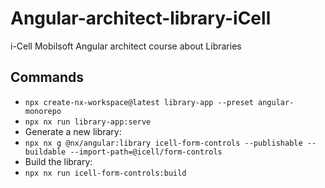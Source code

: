 # Angular-architect-library-iCell
i-Cell Mobilsoft Angular architect course about Libraries

## Commands
- `npx create-nx-workspace@latest library-app --preset angular-monorepo`
- `npx nx run library-app:serve`
- Generate a new library:
- `npx nx g @nx/angular:library icell-form-controls --publishable --buildable --import-path=@icell/form-controls`
- Build the library:
- `npx nx run icell-form-controls:build`